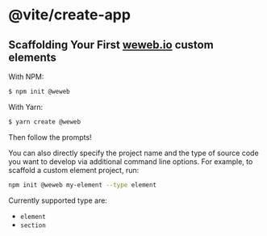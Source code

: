 # @vite/create-app

## Scaffolding Your First [weweb.io](https://www.weweb.io/) custom elements

With NPM:

```bash
$ npm init @weweb
```

With Yarn:

```bash
$ yarn create @weweb
```

Then follow the prompts!

You can also directly specify the project name and the type of source code you want to develop via additional command line options. For example, to scaffold a custom element project, run:

```bash
npm init @weweb my-element --type element
```

Currently supported type are:

- `element`
- `section`